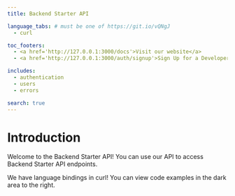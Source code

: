 ```yaml
---
title: Backend Starter API

language_tabs: # must be one of https://git.io/vQNgJ
  - curl

toc_footers:
  - <a href='http://127.0.0.1:3000/docs'>Visit our website</a>
  - <a href='http://127.0.0.1:3000/auth/signup'>Sign Up for a Developer Key</a>

includes:
  - authentication
  - users
  - errors

search: true
---
```


# Introduction

Welcome to the Backend Starter API! You can use our API to access Backend Starter API endpoints.

We have language bindings in curl! You can view code examples in the dark area to the right.
